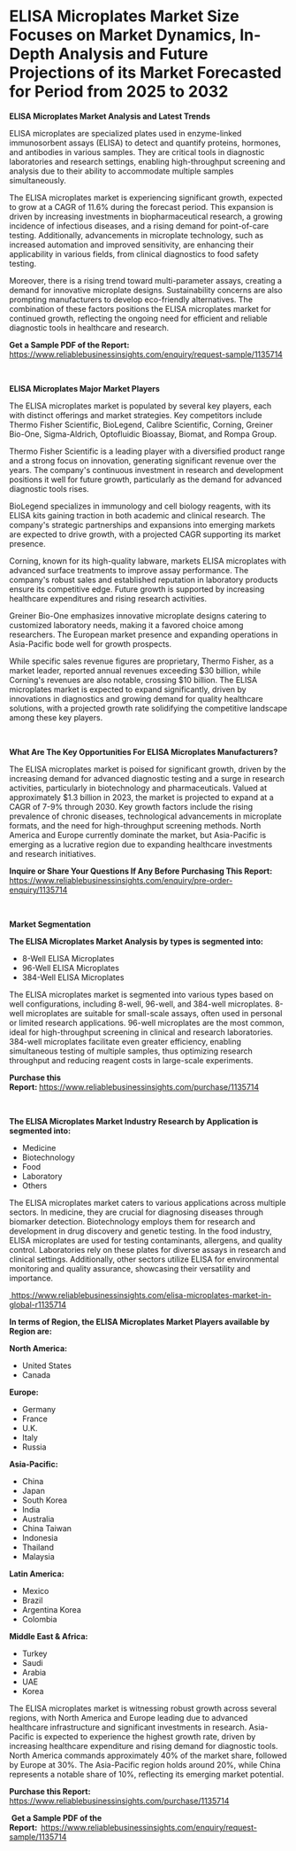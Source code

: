 <p><h1>ELISA Microplates Market Size Focuses on Market Dynamics, In-Depth Analysis and Future Projections of its Market Forecasted for Period from 2025 to 2032</h1></p><p><strong>ELISA Microplates Market Analysis and Latest Trends</strong></p>
<p><p>ELISA microplates are specialized plates used in enzyme-linked immunosorbent assays (ELISA) to detect and quantify proteins, hormones, and antibodies in various samples. They are critical tools in diagnostic laboratories and research settings, enabling high-throughput screening and analysis due to their ability to accommodate multiple samples simultaneously.</p><p>The ELISA microplates market is experiencing significant growth, expected to grow at a CAGR of 11.6% during the forecast period. This expansion is driven by increasing investments in biopharmaceutical research, a growing incidence of infectious diseases, and a rising demand for point-of-care testing. Additionally, advancements in microplate technology, such as increased automation and improved sensitivity, are enhancing their applicability in various fields, from clinical diagnostics to food safety testing.</p><p>Moreover, there is a rising trend toward multi-parameter assays, creating a demand for innovative microplate designs. Sustainability concerns are also prompting manufacturers to develop eco-friendly alternatives. The combination of these factors positions the ELISA microplates market for continued growth, reflecting the ongoing need for efficient and reliable diagnostic tools in healthcare and research.</p></p>
<p><strong>Get a Sample PDF of the Report:&nbsp;</strong> <a href="https://www.reliablebusinessinsights.com/enquiry/request-sample/1135714?utm_campaign=2446&utm_medium=2&utm_source=Github&utm_content=ia&utm_term=13042025&utm_id=elisa-microplates">https://www.reliablebusinessinsights.com/enquiry/request-sample/1135714</a></p>
<p>&nbsp;</p>
<p><strong>ELISA Microplates Major Market Players</strong></p>
<p><p>The ELISA microplates market is populated by several key players, each with distinct offerings and market strategies. Key competitors include Thermo Fisher Scientific, BioLegend, Calibre Scientific, Corning, Greiner Bio-One, Sigma-Aldrich, Optofluidic Bioassay, Biomat, and Rompa Group. </p><p>Thermo Fisher Scientific is a leading player with a diversified product range and a strong focus on innovation, generating significant revenue over the years. The company's continuous investment in research and development positions it well for future growth, particularly as the demand for advanced diagnostic tools rises.</p><p>BioLegend specializes in immunology and cell biology reagents, with its ELISA kits gaining traction in both academic and clinical research. The company's strategic partnerships and expansions into emerging markets are expected to drive growth, with a projected CAGR supporting its market presence.</p><p>Corning, known for its high-quality labware, markets ELISA microplates with advanced surface treatments to improve assay performance. The company's robust sales and established reputation in laboratory products ensure its competitive edge. Future growth is supported by increasing healthcare expenditures and rising research activities.</p><p>Greiner Bio-One emphasizes innovative microplate designs catering to customized laboratory needs, making it a favored choice among researchers. The European market presence and expanding operations in Asia-Pacific bode well for growth prospects.</p><p>While specific sales revenue figures are proprietary, Thermo Fisher, as a market leader, reported annual revenues exceeding $30 billion, while Corning's revenues are also notable, crossing $10 billion. The ELISA microplates market is expected to expand significantly, driven by innovations in diagnostics and growing demand for quality healthcare solutions, with a projected growth rate solidifying the competitive landscape among these key players.</p></p>
<p>&nbsp;</p>
<p><strong>What Are The Key Opportunities For ELISA Microplates Manufacturers?</strong></p>
<p><p>The ELISA microplates market is poised for significant growth, driven by the increasing demand for advanced diagnostic testing and a surge in research activities, particularly in biotechnology and pharmaceuticals. Valued at approximately $1.3 billion in 2023, the market is projected to expand at a CAGR of 7-9% through 2030. Key growth factors include the rising prevalence of chronic diseases, technological advancements in microplate formats, and the need for high-throughput screening methods. North America and Europe currently dominate the market, but Asia-Pacific is emerging as a lucrative region due to expanding healthcare investments and research initiatives.</p></p>
<p><strong>Inquire or Share Your Questions If Any Before Purchasing This Report:</strong> <a href="https://www.reliablebusinessinsights.com/enquiry/pre-order-enquiry/1135714?utm_campaign=2446&utm_medium=2&utm_source=Github&utm_content=ia&utm_term=13042025&utm_id=elisa-microplates">https://www.reliablebusinessinsights.com/enquiry/pre-order-enquiry/1135714</a></p>
<p>&nbsp;</p>
<p><strong>Market Segmentation</strong></p>
<p><strong>The ELISA Microplates Market Analysis by types is segmented into:</strong></p>
<p><ul><li>8-Well ELISA Microplates</li><li>96-Well ELISA Microplates</li><li>384-Well ELISA Microplates</li></ul></p>
<p><p>The ELISA microplates market is segmented into various types based on well configurations, including 8-well, 96-well, and 384-well microplates. 8-well microplates are suitable for small-scale assays, often used in personal or limited research applications. 96-well microplates are the most common, ideal for high-throughput screening in clinical and research laboratories. 384-well microplates facilitate even greater efficiency, enabling simultaneous testing of multiple samples, thus optimizing research throughput and reducing reagent costs in large-scale experiments.</p></p>
<p><strong>Purchase this Report:&nbsp;</strong><a href="https://www.reliablebusinessinsights.com/purchase/1135714?utm_campaign=2446&utm_medium=2&utm_source=Github&utm_content=ia&utm_term=13042025&utm_id=elisa-microplates">https://www.reliablebusinessinsights.com/purchase/1135714</a></p>
<p>&nbsp;</p>
<p><strong>The ELISA Microplates Market Industry Research by Application is segmented into:</strong></p>
<p><ul><li>Medicine</li><li>Biotechnology</li><li>Food</li><li>Laboratory</li><li>Others</li></ul></p>
<p><p>The ELISA microplates market caters to various applications across multiple sectors. In medicine, they are crucial for diagnosing diseases through biomarker detection. Biotechnology employs them for research and development in drug discovery and genetic testing. In the food industry, ELISA microplates are used for testing contaminants, allergens, and quality control. Laboratories rely on these plates for diverse assays in research and clinical settings. Additionally, other sectors utilize ELISA for environmental monitoring and quality assurance, showcasing their versatility and importance.</p></p>
<p><a href="https://www.reliablebusinessinsights.com/elisa-microplates-market-in-global-r1135714?utm_campaign=2446&utm_medium=2&utm_source=Github&utm_content=ia&utm_term=13042025&utm_id=elisa-microplates">&nbsp;https://www.reliablebusinessinsights.com/elisa-microplates-market-in-global-r1135714</a></p>
<p><strong>In terms of Region, the ELISA Microplates Market Players available by Region are:</strong></p>
<p>
    <p> <strong> North America: </strong>
        <ul>
            <li>United States</li>
            <li>Canada</li>
        </ul>
        </p> 
    <p> <strong> Europe: </strong>
        <ul>
            <li>Germany</li>
            <li>France</li>
            <li>U.K.</li>
            <li>Italy</li>
            <li>Russia</li>
        </ul>
        </p> 
    <p> <strong> Asia-Pacific: </strong>
        <ul>
            <li>China</li>
            <li>Japan</li>
            <li>South Korea</li>
            <li>India</li>
            <li>Australia</li>
            <li>China Taiwan</li>
            <li>Indonesia</li>
            <li>Thailand</li>
            <li>Malaysia</li>
        </ul>
        </p> 
    <p> <strong> Latin America: </strong>
        <ul>
            <li>Mexico</li>
            <li>Brazil</li>
            <li>Argentina Korea</li>
            <li>Colombia</li>
        </ul>
        </p> 
    <p> <strong> Middle East & Africa: </strong>
        <ul>
            <li>Turkey</li>
            <li>Saudi</li>
            <li>Arabia</li>
            <li>UAE</li>
            <li>Korea</li>
        </ul>
    </p>
    </p>
<p><p>The ELISA microplates market is witnessing robust growth across several regions, with North America and Europe leading due to advanced healthcare infrastructure and significant investments in research. Asia-Pacific is expected to experience the highest growth rate, driven by increasing healthcare expenditure and rising demand for diagnostic tools. North America commands approximately 40% of the market share, followed by Europe at 30%. The Asia-Pacific region holds around 20%, while China represents a notable share of 10%, reflecting its emerging market potential.</p></p>
<p><strong>Purchase this Report: </strong><a href="https://www.reliablebusinessinsights.com/purchase/1135714?utm_campaign=2446&utm_medium=2&utm_source=Github&utm_content=ia&utm_term=13042025&utm_id=elisa-microplates">https://www.reliablebusinessinsights.com/purchase/1135714</a></p>
<p>&nbsp;<strong>Get a Sample PDF of the Report:&nbsp;&nbsp;</strong><a href="https://www.reliablebusinessinsights.com/enquiry/request-sample/1135714?utm_campaign=2446&utm_medium=2&utm_source=Github&utm_content=ia&utm_term=13042025&utm_id=elisa-microplates">https://www.reliablebusinessinsights.com/enquiry/request-sample/1135714</a></p>
<p><strong></strong></p>
<p><p></p><p></p><p></p></p>